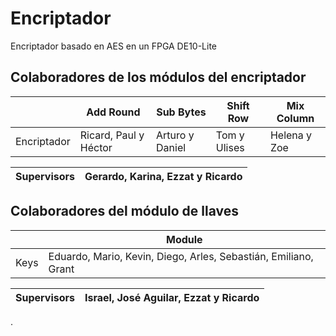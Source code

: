 # Encriptador
Encriptador basado en AES en un FPGA DE10-Lite

## Colaboradores de los módulos del encriptador

|              |        Add Round      |    Sub Bytes    |   Shift Row  |  Mix Column  |
|--------------|-----------------------|-----------------|--------------|--------------|
| Encriptador  | Ricard, Paul y Héctor | Arturo y Daniel | Tom y Ulises | Helena y Zoe |


| Supervisors  |                   Gerardo, Karina, Ezzat y Ricardo                    |
|--------------|-----------------------------------------------------------------------|


## Colaboradores del módulo de llaves
|               |                              Module                             |
|---------------|-----------------------------------------------------------------|
|     Keys      | Eduardo, Mario, Kevin, Diego, Arles, Sebastián, Emiliano, Grant |

| Supervisors  |                Israel, José Aguilar, Ezzat y Ricardo             |
|--------------|------------------------------------------------------------------|

.
